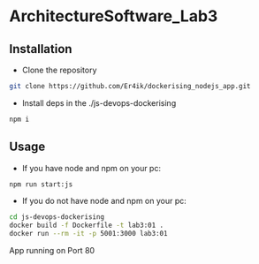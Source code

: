 # ArchitectureSoftware_Lab3

## Installation

- Clone the repository

```bash
git clone https://github.com/Er4ik/dockerising_nodejs_app.git
```

- Install deps in the ./js-devops-dockerising

```bash
npm i
```

## Usage

- If you have node and npm on your pc:

```bash
npm run start:js
```

- If you do not have node and npm on your pc:

```bash
cd js-devops-dockerising
docker build -f Dockerfile -t lab3:01 .
docker run --rm -it -p 5001:3000 lab3:01
```

App running on Port 80

